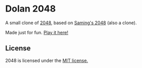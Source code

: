# Dolan 2048
A small clone of [2048](https://github.com/gabrielecirulli/2048/), based on [Saming's 2048](http://saming.fr/p/2048/) (also a clone).

Made just for fun. [Play it here!](http://dolan2048.github.io/game/)


## License
2048 is licensed under the [MIT license.](https://github.com/gabrielecirulli/2048/blob/master/LICENSE.txt)
